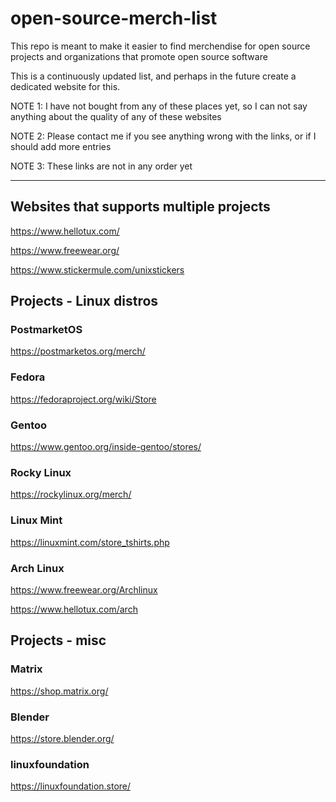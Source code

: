 # open-source-merch-list
This repo is meant to make it easier to find merchendise for open source projects and organizations that promote open source software

This is a continuously updated list, and perhaps in the future create a dedicated website for this. 

NOTE 1: I have not bought from any of these places yet, so I can not say anything about the quality of any of these websites

NOTE 2: Please contact me if you see anything wrong with the links, or if I should add more entries

NOTE 3: These links are not in any order yet

--------------------

## Websites that supports multiple projects

https://www.hellotux.com/

https://www.freewear.org/

https://www.stickermule.com/unixstickers

## Projects - Linux distros

### PostmarketOS

https://postmarketos.org/merch/

### Fedora

https://fedoraproject.org/wiki/Store

### Gentoo

https://www.gentoo.org/inside-gentoo/stores/

### Rocky Linux

https://rockylinux.org/merch/

### Linux Mint

https://linuxmint.com/store_tshirts.php

### Arch Linux

https://www.freewear.org/Archlinux

https://www.hellotux.com/arch

## Projects - misc

### Matrix

https://shop.matrix.org/

### Blender

https://store.blender.org/

### linuxfoundation

https://linuxfoundation.store/
